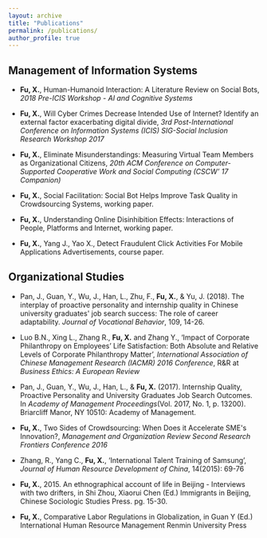 ```yaml
---
layout: archive
title: "Publications"
permalink: /publications/
author_profile: true
---
```


Management of Information Systems
------

* **Fu, X.**, Human-Humanoid Interaction: A Literature Review on Social Bots, _2018 Pre-ICIS Workshop - AI and Cognitive Systems_

* **Fu, X.**, Will Cyber Crimes Decrease Intended Use of Internet? Identify an external factor exacerbating digital divide, _3rd Post-International Conference on Information Systems (ICIS) SIG-Social Inclusion Research Workshop 2017_

* **Fu, X.**, Eliminate Misunderstandings: Measuring Virtual Team Members as Organizational Citizens, _20th ACM Conference on Computer-Supported Cooperative Work and Social Computing (CSCW’ 17 Companion)_

* **Fu, X.**, Social Facilitation: Social Bot Helps Improve Task Quality in Crowdsourcing Systems, working paper.

* **Fu, X.**, Understanding Online Disinhibition Effects: Interactions of People, Platforms and Internet, working paper.

* **Fu, X.**, Yang J., Yao X., Detect Fraudulent Click Activities For Mobile Applications Advertisements, course paper.

Organizational Studies
------

* Pan, J., Guan, Y., Wu, J., Han, L., Zhu, F., **Fu, X.**, & Yu, J. (2018). The interplay of proactive personality and internship quality in Chinese university graduates' job search success: The role of career adaptability. _Journal of Vocational Behavior_, 109, 14-26.

* Luo B.N., Xing L., Zhang R., **Fu, X.** and Zhang Y., ‘Impact of Corporate Philanthropy on Employees’ Life Satisfaction: Both Absolute and Relative Levels of Corporate Philanthropy Matter’, _International Association of Chinese Management Research (IACMR) 2016 Conference_, R&R at _Business Ethics: A European Review_

* Pan, J., Guan, Y., Wu, J., Han, L., & **Fu, X.** (2017). Internship Quality, Proactive Personality and University Graduates Job Search Outcomes. In _Academy of Management Proceedings_(Vol. 2017, No. 1, p. 13200). Briarcliff Manor, NY 10510: Academy of Management.

* **Fu, X.**, Two Sides of Crowdsourcing: When Does it Accelerate SME's Innovation?, _Management and Organization Review Second Research Frontiers Conference 2016_

* Zhang, R., Yang C., **Fu, X.**, ‘International Talent Training of Samsung’, _Journal of Human Resource Development of China_, 14(2015): 69-76

* **Fu, X.**, 2015. An ethnographical account of life in Beijing - Interviews with two drifters, in Shi Zhou, Xiaorui Chen (Ed.) Immigrants in Beijing, Chinese Sociologic Studies Press. pg. 15-30. 

* **Fu, X.**, Comparative Labor Regulations in Globalization, in Guan Y (Ed.) International Human Resource Management Renmin University Press
